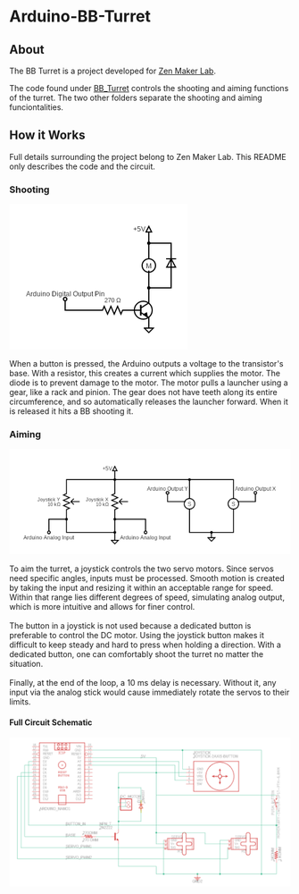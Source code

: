 # Arduino-BB-Turret
## About
The BB Turret is a project developed for [Zen Maker Lab](https://www.zenmakerlab.com/).

The code found under [BB_Turret](https://github.com/hhenry01/Arduino-BB-Turret/blob/main/BB_Turret/BB_Turret.ino) controls the shooting and aiming functions of the turret. The two other folders separate the shooting and aiming funciontalities.

## How it Works
Full details surrounding the project belong to Zen Maker Lab. This README only describes the code and the circuit.
### Shooting
![Motor Circuit](Images/Motor.png "Motor Circuit")

When a button is pressed, the Arduino outputs a voltage to the transistor's base. With a resistor, this creates a current which supplies the motor. The diode is to prevent damage to the motor. The motor pulls a launcher using a gear, like a rack and pinion. The gear does not have teeth along its entire circumference, and so automatically releases the launcher forward. When it is released it hits a BB shooting it.

### Aiming
![Aiming Circuit](Images/Aiming.png "Aiming Circuit")

To aim the turret, a joystick controls the two servo motors. Since servos need specific angles, inputs must be processed. Smooth motion is created by taking the input and resizing it within an acceptable range for speed. Within that range lies different degrees of speed, simulating analog output, which is more intuitive and allows for finer control.\
\
The button in a joystick is not used because a dedicated button is preferable to control the DC motor. Using the joystick button makes it difficult to keep steady and hard to press when holding a direction. With a dedicated button, one can comfortably shoot the turret no matter the situation.\
\
Finally, at the end of the loop, a 10 ms delay is necessary. Without it, any input via the analog stick would cause immediately rotate the servos to their limits.

#### Full Circuit Schematic
![Circuit Schematic](Images/BB_Turret_Circuit_Schematic.png "Circuit Schematic")